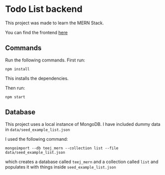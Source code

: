 # Todo List backend

This project was made to learn the MERN Stack.

You can find the frontend [here](https://github.com/gamesfreak26/todo-list-mern-client)

## Commands

Run the following commands. First run:

`npm install`

This installs the dependencies.

Then run:

`npm start`

## Database

This project uses a local instance of MongoDB.  I have included dummy data in `data/seed_example_list.json`

I used the following command:

`mongoimport --db teej_mern --collection list --file data/seed_example_list.json`

which creates a database called `teej_mern` and a collection called `list` and populates it with things inside `seed_example_list.json`
